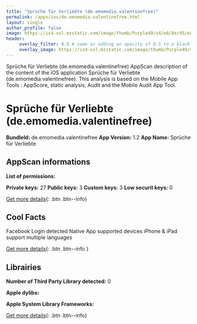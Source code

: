 ```yaml
---
title: "Sprüche für Verliebte (de.emomedia.valentinefree)"
permalink: /apps/ios/de.emomedia.valentinefree.html
layout: single
author_profile: false
image: https://is4-ssl.mzstatic.com/image/thumb/Purple49/v4/e8/8e/d5/e88ed537-770b-398e-3780-98b27d532373/mzl.nbjxmwoy.png/512x512bb.jpg
header: 
     overlay_filter: 0.5 # same as adding an opacity of 0.5 to a black background
     overlay_image: https://is4-ssl.mzstatic.com/image/thumb/Purple49/v4/e8/8e/d5/e88ed537-770b-398e-3780-98b27d532373/mzl.nbjxmwoy.png/512x512bb.jpg
---
```

Sprüche für Verliebte (de.emomedia.valentinefree) AppScan description of the content of the iOS application Sprüche für Verliebte (de.emomedia.valentinefree). This analysis is based on the Mobile App Tools : AppScore, static analysis, Audit and the Mobile Audit App Tool.

# Sprüche für Verliebte (de.emomedia.valentinefree)

**BundleId:** de.emomedia.valentinefree
**App Version:** 1.2
**App Name:** Sprüche für Verliebte


## AppScan informations 

**List of permissions:** 
  
  
**Private keys:** 27
**Public keys:** 3
**Custom keys:** 3
**Low securit keys:** 0
  
[Get more details](/pricing.html){: .btn .btn--info}

## Cool Facts

Facebook Login detected
Native App
supported devices iPhone & iPad
support multiple languages
  
[Get more details](/pricing.html){: .btn .btn--info }

## Librairies 
**Number of Third Party Library detected:** 0


**Apple dylibs:**


**Apple System Library Frameworks:**


  
[Get more details](/pricing.html){: .btn .btn--info}

